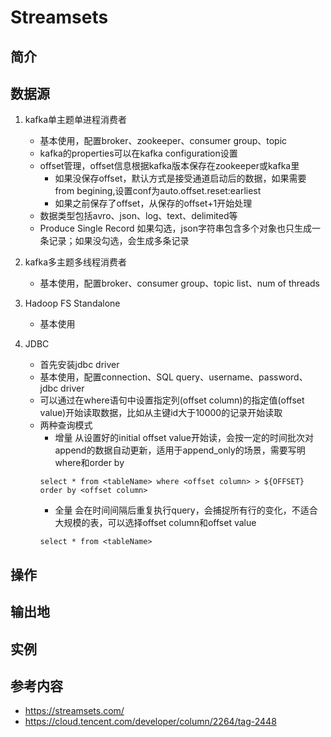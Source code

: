 # Streamsets

## 简介

## 数据源

1. kafka单主题单进程消费者
	- 基本使用，配置broker、zookeeper、consumer group、topic
	- kafka的properties可以在kafka configuration设置
	- offset管理，offset信息根据kafka版本保存在zookeeper或kafka里
		- 如果没保存offset，默认方式是接受通道启动后的数据，如果需要from begining,设置conf为auto.offset.reset:earliest
		- 如果之前保存了offset，从保存的offset+1开始处理
	- 数据类型包括avro、json、log、text、delimited等
	- Produce Single Record 如果勾选，json字符串包含多个对象也只生成一条记录；如果没勾选，会生成多条记录

2. kafka多主题多线程消费者
	- 基本使用，配置broker、consumer group、topic list、num of threads

3. Hadoop FS Standalone
	- 基本使用

4. JDBC
	- 首先安装jdbc driver
	- 基本使用，配置connection、SQL query、username、password、jdbc driver
	- 可以通过在where语句中设置指定列(offset column)的指定值(offset value)开始读取数据，比如从主键id大于10000的记录开始读取
	- 两种查询模式
		- 增量 从设置好的initial offset value开始读，会按一定的时间批次对append的数据自动更新，适用于append_only的场景，需要写明where和order by
		```
		select * from <tableName> where <offset column> > ${OFFSET} order by <offset column>
		```
		- 全量 会在时间间隔后重复执行query，会捕捉所有行的变化，不适合大规模的表，可以选择offset column和offset value
		```
		select * from <tableName>
		```



## 操作

## 输出地

## 实例

## 参考内容
- https://streamsets.com/
- https://cloud.tencent.com/developer/column/2264/tag-2448
